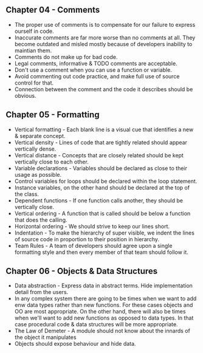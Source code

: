 ## Chapter 04 - Comments

* The proper use of comments is to compensate for our failure to express ourself in code.
* Inaccurate comments are far more worse than no comments at all. They become outdated and misled mostly because of developers inability to maintian them.
* Comments do not make up for bad code. 
* Legal comments, informative & TODO comments are acceptable.
* Don't use a comment when you can use a function or variable.
* Avoid commenting out code practice, and make full use of source control for that. 
* Connection between the comment and the code it describes should be obvious.

## Chapter 05 - Formatting

* Vertical formatting - Each blank line is a visual cue that identifies a new & separate concept.
* Vertical density - Lines of code that are tightly related should appear vertically dense.
* Vertical distance - Concepts that are closely related should be kept vertically close to each other.
* Variable declarations - Variables should be declared as close to their usage as possible.
* Control variables for loops should be declared within the loop statement.
* Instance variables, on the other hand should be declared at the top of the class.
* Dependent functions - If one function calls another, they should be vertically close.
* Vertical ordering - A function that is called should be below a function that does the calling.
* Horizontal ordering - We should strive to keep our lines short.
* Indentation - To make the hierarchy of super visible, we indent the lines of source code in proportion to their position in hierarchy.
* Team Rules - A team of developers should agree upon a single formatting style and then every member of that team should follow it.

## Chapter 06 - Objects & Data Structures

* Data abstraction - Express data in abstract terms. Hide implementation detail from the users. 
* In any complex system there are going to be times when we want to add enw data types rather than new functions. For these cases objects and OO are most appropriate. On the other hand, there will also be times when we'll want to add new functions as opposed to data types. In that case procedural code & data structures will be more appropriate.
* The Law of Demeter - A module should not know about the innards of the object it manipulates
* Objects should expose behaviour and hide data.